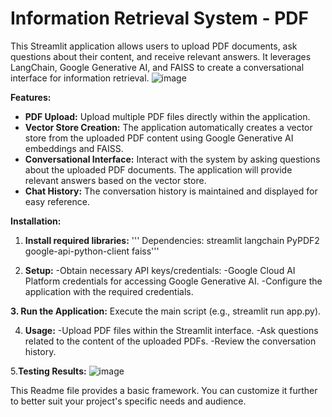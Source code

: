 
# Information Retrieval System - PDF

This Streamlit application allows users to upload PDF documents, ask questions about their content, and receive relevant answers. It leverages LangChain, Google Generative AI, and FAISS to create a conversational interface for information retrieval.
![image](https://github.com/user-attachments/assets/25aca6c0-fa98-4226-9683-522b9f06e441)

**Features:**

- **PDF Upload:** Upload multiple PDF files directly within the application.
- **Vector Store Creation:** The application automatically creates a vector store from the uploaded PDF content using Google Generative AI embeddings and FAISS.
- **Conversational Interface:** Interact with the system by asking questions about the uploaded PDF documents. The application will provide relevant answers based on the vector store.
- **Chat History:** The conversation history is maintained and displayed for easy reference.

**Installation:**

1. **Install required libraries:**
''' Dependencies:
streamlit
langchain
PyPDF2
google-api-python-client
faiss'''

2. **Setup:**
-Obtain necessary API keys/credentials:
-Google Cloud AI Platform credentials for accessing Google Generative AI.
-Configure the application with the required credentials.

**3. Run the Application:**
Execute the main script (e.g., streamlit run app.py).

4. **Usage:**
-Upload PDF files within the Streamlit interface.
-Ask questions related to the content of the uploaded PDFs.
-Review the conversation history.

5.**Testing Results:**
![image](https://github.com/user-attachments/assets/e97ed961-806a-4671-8d5b-92e9769318a9)


This Readme file provides a basic framework. You can customize it further to better suit your project's specific needs and audience.
